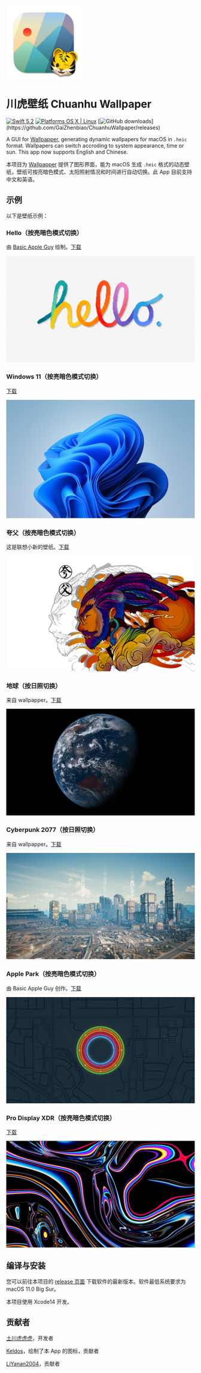 <img src="resources/chWallpaper.png" width="200px">

# 川虎壁纸 Chuanhu Wallpaper

[![Swift 5.2](https://img.shields.io/badge/Swift-5.2-orange.svg?style=flat)](https://developer.apple.com/swift/)
[![Platforms OS X \| Linux](https://img.shields.io/badge/Platforms-macOS%20-lightgray.svg?style=flat)](https://developer.apple.com/swift/)
[![GitHub downloads](https://img.shields.io/github/downloads/GaiZhenbiao/ChuanhuWallpaper/total?)](https://github.com/GaiZhenbiao/ChuanhuWallpaper/releases)

A GUI for [Wallpapper](https://github.com/mczachurski/wallpapper), generating dynamic wallpapers for macOS in `.heic` format. Wallpapers can switch accroding to system appearance, time or sun. This app now supports English and Chinese.

本项目为 [Wallpapper](https://github.com/mczachurski/wallpapper) 提供了图形界面，能为 macOS 生成 `.heic` 格式的动态壁纸，壁纸可按亮暗色模式、太阳照射情况和时间进行自动切换。此 App 目前支持中文和英语。

## 示例

以下是壁纸示例：

### Hello（按亮暗色模式切换）

由 [Basic Apple Guy](https://basicappleguy.com/basicappleblog/hello-20) 绘制。[下载](https://www.icloud.com.cn/iclouddrive/012EtxZCzufN9Ci4RurixpoUg#hello)

![Hello](resources/hello.jpeg)

### Windows 11（按亮暗色模式切换）

[下载](https://www.icloud.com.cn/iclouddrive/0dd8CSI3QFfRxyAf9YlJs-fig#bloom)

![Bloom](resources/bloom.png)


### 夸父（按亮暗色模式切换）

这是联想小新的壁纸。[下载](https://www.icloud.com.cn/iclouddrive/051Yu23joU5LfVuy3Wd5YALrQ)

![夸父](resources/夸父.jpeg)

### 地球（按日照切换）

来自 wallpapper。[下载](https://www.icloud.com.cn/iclouddrive/03eLDbNObIa6N8b-4ghD7MWOw#Earth_View)

![Earth View](resources/Earth.jpeg)

### Cyberpunk 2077（按日照切换）

来自 wallpapper。[下载](https://www.icloud.com.cn/iclouddrive/00dh81vDc7EFzsdiMrJZUdbTA#cyberpunk)

![Cyberpunk](resources/cyberpunk.png)

### Apple Park（按亮暗色模式切换）

由 Basic Apple Guy 创作。[下载](https://www.icloud.com.cn/iclouddrive/0f0WOzeKYpARy9_8kAIJ7nuxg#ApplePark)

![Apple Park](resources/ApplePark.png)

### Pro Display XDR（按亮暗色模式切换）

[下载](https://www.icloud.com.cn/iclouddrive/0acSGBlQ9UCqx0aRjloJynjQg#ProDisplayXDR)

![Pro Display XDR](resources/ProDisplayXDR.png)

## 编译与安装

您可以前往本项目的 [release 页面](https://github.com/GaiZhenbiao/ChuanhuWallpaper/releases/latest) 下载软件的最新版本。软件最低系统要求为 macOS 11.0 Big Sur。

本项目使用 Xcode14 开发。

## 贡献者

[土川虎虎虎](https://space.bilibili.com/29125536)，开发者

[Keldos](https://github.com/Keldos-Li)，绘制了本 App 的图标，贡献者

[LiYanan2004](https://github.com/LiYanan2004)，贡献者
